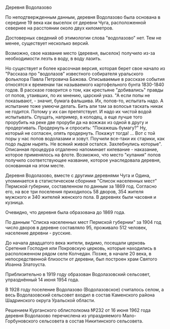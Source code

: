 Деревня Водолазово

По неподтвержденным данным, деревня Водолазово была основана в середине 19 века как выселок от деревни Чуга, расположенной севернее на расстоянии около двух километров.

Достоверных сведений об этимологии слова "водолазово" нет. Тем не менее, существует несколько версий.

Возможно, свое название место (деревня, выселок) получило из-за необходимости лезть в воду, в воду лазить.

Но существует и более красочная версия, которая берет свое начало из "Рассказа про "водолазов" известного собирателя уральского фольклора Павла Петровича Бажова. Описываемые в рассказе события относятся к временам так называемого картофельного бунта 1830-1840 годов. В рассказе говорится о том, как крестьяне "добивались" правды от попов, утаивших, по их мнению, царский указ. "А если попы не показывают, - значит, бумага фальшива. Их, попов-то, испытать надо. А испытание тоже умеючи делать. Бить али там за волосья таскать никак не годится. Потому у их сан препятствует. И надо их чистой водой испытывать. Спущать, например, в колодец, а еще лучше того прорубить на реке две проруби да на вожжах из одной в другу и продергивать. Продернуть и спросить: "Покажешь бумагу?" Ну, который не согласен, опять продернуть. Покажут тогда! ... Вот с той поры у нас попов водолазами и зовут. Поучили все-таки их старики, как подо льдом нырять. Не всякий живой остался. Захлебнулись которые". Описанная процедура отдаленно напоминает килевание - наказание, которое применялось на флоте. Возможно, что место "купания" попов получило соответствующее название, которое унаследовала деревня, основанная на этом месте.

Деревня Водолазово, вместе с другими деревнями Чуга и Одина, упоминается в статистическом сборнике "Список населенных мест" Пермской губернии, составленном по данным за 1869 год. Согласно его, на все три поселения приходилось 58 дворов, 354 жителя мужского и 340 жителей женского пола. В деревнях были часовня и кузница.

Очевидно, что деревня была образована до 1869 года.

По данным "Списка населенных мест Пермской губернии" за 1904 год число дворов в деревне составляло 95, проживало 512 человек, население деревни - русские.

До начала двадцатого века жители, видимо, посещали церковь Сретения Господня или Покровскую церковь, которые находились в расположенном рядом селе Колчедан. Позже, в начале 20 века, в непосредственной близости от деревни, был построен храм Святого Иоанна Златоуста.

Приблизительно в 1919 году образован Водолазовский сельсовет, упразднённый 14 июня 1954 года.

В 1928 году поселение Водолазово (Водолазовское) считалось селом, а весь Водолазовский сельсовет входил в состав Каменского района Шадринского округа Уральской области.

Решением Курганского облисполкома №232 от 16 июня 1962 года деревня Водолазово перечислена из упраздняемого Мало-Горбуновского сельсовета в состав Никитинского сельсовета.